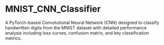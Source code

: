 # MNIST_CNN_Classifier
A PyTorch-based Convolutional Neural Network (CNN) designed to classify handwritten digits from the MNIST dataset with detailed performance analysis including loss curves, confusion matrix, and key classification metrics.
